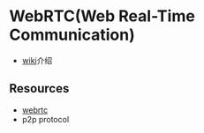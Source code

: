 # WebRTC(Web Real-Time Communication)
- [wiki](./wiki.md)介绍
## Resources
- [webrtc](https://webrtc.org/)
- p2p protocol